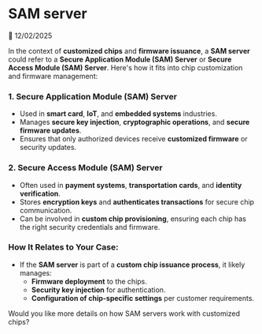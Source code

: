 # SAM server

📅 12/02/2025

In the context of **customized chips** and **firmware issuance**, a **SAM server** could refer to a **Secure Application Module (SAM) Server** or **Secure Access Module (SAM) Server**. Here's how it fits into chip customization and firmware management:  

### **1. Secure Application Module (SAM) Server**  
- Used in **smart card**, **IoT**, and **embedded systems** industries.  
- Manages **secure key injection**, **cryptographic operations**, and **secure firmware updates**.  
- Ensures that only authorized devices receive **customized firmware** or security updates.  

### **2. Secure Access Module (SAM) Server**  
- Often used in **payment systems**, **transportation cards**, and **identity verification**.  
- Stores **encryption keys** and **authenticates transactions** for secure chip communication.  
- Can be involved in **custom chip provisioning**, ensuring each chip has the right security credentials and firmware.  

### **How It Relates to Your Case:**  
- If the **SAM server** is part of a **custom chip issuance process**, it likely manages:  
  - **Firmware deployment** to the chips.  
  - **Security key injection** for authentication.  
  - **Configuration of chip-specific settings** per customer requirements.  

Would you like more details on how SAM servers work with customized chips?
